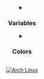 <div align="center">

<details>
<summary><h3>Variables</h3></summary>

**WIDTH:** Initial width of the window (output)

**HEIGHT:** Initial height of the window (output)

**SCREEN_WIDTH:** Current width of the screen (output)

**SCREEN_HEIGHT:** Current height of the screen (output)

**TITLE:** Window title (input/output)

**SINK_TITLE:** Audio interface title (input/output)

**SAMPLES:** Aliasing (input/output)

**REFRESH_RATE:** Refresh rate (input/output)

**floating:** Window is floating (false by !default)

**fullscreen:** Window is fullscreen (true by !default)

**vsync:** Vertical sync enabled (true by !default)

**cursor:** Cursor visibility (false by !default)

**transparent:** Transparency enabled (true by !default)

**decorated:** Window decoration (false by !default)

**visible:** Window visibility (false by !default)

**fpslimit:** FPS limit (60 by !default)

**fps:** Frames per second (output)

**deltatime:** Delta time (output)

**mouse:** Mouse position (x, y) (output)

**mousescroll:** Mouse scroll (x, y) (output)

**mousemoving:** Mouse movement (output)

**camera.x:** Camera X position

**camera.y:** Camera Y position

**camera.z:** Camera Z position

**camera.angle:** Camera angle

**debug.input:** Debug input (true by !default)

**debug.wireframe:** Debug wireframe (true by !default)

**debug.fps:** Debug FPS (true by !default)

</details>

<details>
<summary><h3>Colors</h3></summary>
<table>
<tr><td><img src="https://via.placeholder.com/50x30/C8C8C8"></td><td>LIGHTGRAY (Color){ 200, 200, 200}</td></tr>
<tr><td><img src="https://via.placeholder.com/50x30/828282"></td><td>GRAY (Color){ 130, 130, 130}</td></tr>
<tr><td><img src="https://via.placeholder.com/50x30/505050"></td><td>DARKGRAY (Color){ 80, 80, 80}</td></tr>
<tr><td><img src="https://via.placeholder.com/50x30/FDF900"></td><td>YELLOW (Color){ 253, 249, 0}</td></tr>
<tr><td><img src="https://via.placeholder.com/50x30/FFCB00"></td><td>GOLD (Color){ 255, 203, 0}</td></tr>
<tr><td><img src="https://via.placeholder.com/50x30/FFA100"></td><td>ORANGE (Color){ 255, 161, 0}</td></tr>
<tr><td><img src="https://via.placeholder.com/50x30/FF6DC2"></td><td>PINK (Color){ 255, 109, 194}</td></tr>
<tr><td><img src="https://via.placeholder.com/50x30/E62937"></td><td>RED (Color){ 230, 41, 55}</td></tr>
<tr><td><img src="https://via.placeholder.com/50x30/BE2137"></td><td>MAROON (Color){ 190, 33, 55}</td></tr>
<tr><td><img src="https://via.placeholder.com/50x30/00E430"></td><td>GREEN (Color){ 0, 228, 48}</td></tr>
<tr><td><img src="https://via.placeholder.com/50x30/009E2F"></td><td>LIME (Color){ 0, 158, 47}</td></tr>
<tr><td><img src="https://via.placeholder.com/50x30/00752C"></td><td>DARKGREEN (Color){ 0, 117, 44}</td></tr>
<tr><td><img src="https://via.placeholder.com/50x30/66BFFF"></td><td>SKYBLUE (Color){ 102, 191, 255}</td></tr>
<tr><td><img src="https://via.placeholder.com/50x30/0079F1"></td><td>BLUE (Color){ 0, 121, 241}</td></tr>
<tr><td><img src="https://via.placeholder.com/50x30/0052AC"></td><td>DARKBLUE (Color){ 0, 82, 172}</td></tr>
<tr><td><img src="https://via.placeholder.com/50x30/C87AFF"></td><td>PURPLE (Color){ 200, 122, 255}</td></tr>
<tr><td><img src="https://via.placeholder.com/50x30/873CBE"></td><td>VIOLET (Color){ 135, 60, 190}</td></tr>
<tr><td><img src="https://via.placeholder.com/50x30/701F7E"></td><td>DARKPURPLE (Color){ 112, 31, 126}</td></tr>
<tr><td><img src="https://via.placeholder.com/50x30/D3B083"></td><td>BEIGE (Color){ 211, 176, 131}</td></tr>
<tr><td><img src="https://via.placeholder.com/50x30/7F6A4F"></td><td>BROWN (Color){ 127, 106, 79}</td></tr>
<tr><td><img src="https://via.placeholder.com/50x30/4C3F2F"></td><td>DARKBROWN (Color){ 76, 63, 47}</td></tr>
<tr><td><img src="https://via.placeholder.com/50x30/FFFFFF"></td><td>WHITE (Color){ 255, 255, 255}</td></tr>
<tr><td><img src="https://via.placeholder.com/50x30/000000"></td><td>BLACK (Color){ 0, 0, 0}</td></tr>
<tr><td><img src="https://via.placeholder.com/50x30/FF00FF"></td><td>MAGENTA (Color){ 255, 0, 255}</td></tr>
<tr><td></td><td>BLANK (Color){ 0, 0, 0, 0}</td></tr>
</table>
</details>

</p><a href="https://archlinux.org"><img alt="Arch Linux" src="https://img.shields.io/badge/Arch_Linux-1793D1?style=for-the-badge&logo=arch-linux&logoColor=D9E0EE&color=000000&labelColor=97A4E2"/></a><br>